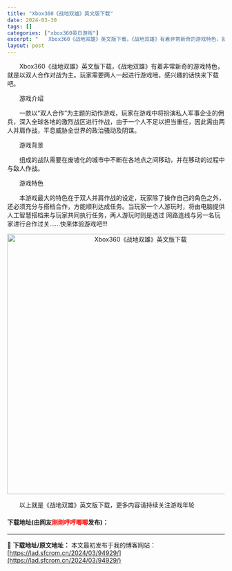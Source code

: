 ```yaml
---
title: "Xbox360《战地双雄》英文版下载"
date: 2024-03-30
tags: []
categories: ["xbox360英日游戏"]
excerpt: "　　Xbox360《战地双雄》英文版下载，《战地双雄》有着非常新奇的游戏特色，就是以双人合作对战为主。玩家需要两人一起进行游戏哦，感兴趣的话快来下载吧。 　　游戏介绍 　　一款以&ldquo;双人合作&rdquo;为主题的动作游戏，玩家在游戏中将扮演私人军事企业的佣兵，深入全球各地的激烈战区进行作战&hellip;"
layout: post
---
```


 <p>　　Xbox360《战地双雄》英文版下载，《战地双雄》有着非常新奇的游戏特色，就是以双人合作对战为主。玩家需要两人一起进行游戏哦，感兴趣的话快来下载吧。</p> <p>　　游戏介绍</p> <p>　　一款以&ldquo;双人合作&rdquo;为主题的动作游戏，玩家在游戏中将扮演私人军事企业的佣兵，深入全球各地的激烈战区进行作战，由于一个人不足以担当重任，因此需由两人并肩作战，平息威胁全世界的政治骚动及阴谋。</p> <p>　　游戏背景</p> <p>　　组成的战队需要在废墟化的城市中不断在各地点之间移动，并在移动的过程中与敌人作战。</p> <p>　　游戏特色</p> <p>　　本游戏最大的特色在于双人并肩作战的设定，玩家除了操作自己的角色之外，还必须充分与搭档合作，方能顺利达成任务。当玩家一个人游玩时，将由电脑提供人工智慧搭档来与玩家共同执行任务，两人游玩时则是透过 网路连线与另一名玩家进行合作过关......快来体验游戏吧!!!</p> <p align="center"><img align="" border="0" src="https://lad.sfcrom.cn/wp-content/uploads/2024/03/20240330_6607d3579458e.jpg" width="602" alt="Xbox360《战地双雄》英文版下载" /></p> <p>　　以上就是《战地双雄》英文版下载，更多内容请持续关注游戏年轮</p> <p><h4>下载地址(由网友<font color="red">刚刚哼哼唧唧</font>发布)：</h4></p> 

---
📖 **下载地址/原文地址：** 本文最初发布于我的博客网站：[https://lad.sfcrom.cn/2024/03/94929/](https://lad.sfcrom.cn/2024/03/94929/)
